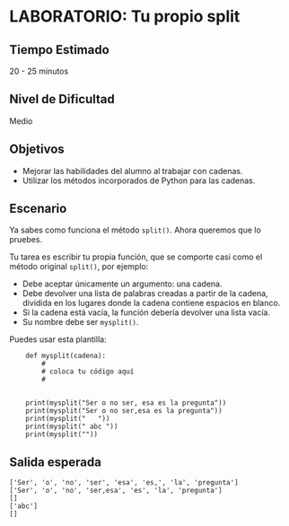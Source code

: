 # LABORATORIO: Tu propio split

## Tiempo Estimado

20 - 25 minutos

## Nivel de Dificultad

Medio

## Objetivos

* Mejorar las habilidades del alumno al trabajar con cadenas.
* Utilizar los métodos incorporados de Python para las cadenas.

## Escenario

Ya sabes como funciona el método `split()`. Ahora queremos que lo pruebes.

Tu tarea es escribir tu propia función, que se comporte casi como el método original `split()`, por ejemplo:

* Debe aceptar únicamente un argumento: una cadena.
* Debe devolver una lista de palabras creadas a partir de la cadena, dividida en los lugares donde la cadena contiene espacios en blanco.
* Si la cadena está vacía, la función debería devolver una lista vacía.
* Su nombre debe ser `mysplit()`.

Puedes usar esta plantilla:

```
    def mysplit(cadena):
        #
        # coloca tu código aquí
        #


    print(mysplit("Ser o no ser, esa es la pregunta"))
    print(mysplit("Ser o no ser,esa es la pregunta"))
    print(mysplit("   "))
    print(mysplit(" abc "))
    print(mysplit(""))
```

## Salida esperada

```
['Ser', 'o', 'no', 'ser', 'esa', 'es,', 'la', 'pregunta']
['Ser', 'o', 'no', 'ser,esa', 'es', 'la', 'pregunta']
[]
['abc']
[]
```